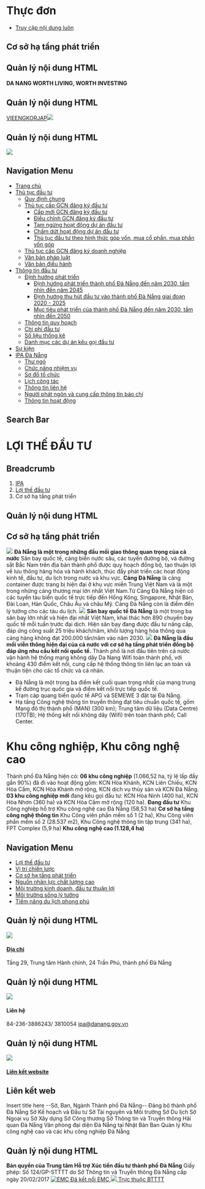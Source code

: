 # Thực đơn
  * [Truy cập nội dung luôn](https://investdanang.gov.vn/web/guest/co-so-phat-trien-ha-tang#main-content)


## Cơ sở hạ tầng phát triển
## Quản lý nội dung HTML
#### DA NANG WORTH LIVING, WORTH INVESTING
## Quản lý nội dung HTML
[VIE](https://investdanang.gov.vn/vi/web/guest)[ENG](https://investdanang.gov.vn/en/web/english)[KOR](https://investdanang.gov.vn/en/web/korean/home)[JAP](https://investdanang.gov.vn/en/web/japanese/homejp)[![](https://investdanang.gov.vn/documents/20121/38106/login.png/dd2e228a-909e-aea6-e308-bda7c3869c80?t=1651800288932)](https://investdanang.gov.vn/c/portal/login)
## Quản lý nội dung HTML
[![](https://investdanang.gov.vn/documents/20121/38106/logotext.png/4238ddca-7d17-0d28-338d-bb2defd1d3cb?t=1650871546496)](https://investdanang.gov.vn/web/guest/trang-chu)
## Navigation Menu
  * [ Trang chủ  ](https://investdanang.gov.vn/web/guest/trang-chu)
  * [ Thủ tục đầu tư  ](https://investdanang.gov.vn/web/guest/thu-tuc-dau-tu)
    * [Quy định chung](https://investdanang.gov.vn/web/guest/quy-dinh-chung)
    * [Thủ tục cấp GCN đăng ký đầu tư](https://investdanang.gov.vn/web/guest/thu-tuc-cap-gcn-dang-ky-dau-tu)
      * [Cấp mới GCN đăng ký đầu tư](https://investdanang.gov.vn/web/guest/cap-moi-gcn-dang-ky-dau-tu)
      * [Điều chỉnh GCN đăng ký đầu tư](https://investdanang.gov.vn/web/guest/dieu-chinh-gcn-dang-ky-dau-tu)
      * [Tạm ngừng hoạt động dự án đầu tư](https://investdanang.gov.vn/web/guest/tam-ngung-hoat-dong-du-an-dau-tu)
      * [Chấm dứt hoạt động dự án đầu tư](https://investdanang.gov.vn/web/guest/cham-dut-hoat-dong-du-an-dau-tu)
      * [Thủ tục đầu tư theo hình thức góp vốn, mua cổ phần, mua phần vốn góp](https://investdanang.gov.vn/web/guest/thu-tuc-dau-tu-theo-hinh-thuc-hop-von-mua-co-phan-mua-phan-gop-von)
    * [Thủ tục cấp GCN đăng ký doanh nghiệp](https://investdanang.gov.vn/web/guest/thu-tuc-cap-gcn-dang-ky-doanh-nghiep)
    * [Văn bản pháp luật](https://investdanang.gov.vn/web/guest/van-ban-phap-luat-2023)
    * [Văn bản điều hành](https://investdanang.gov.vn/web/guest/van-ban-dieu-hanh)
  * [ Thông tin đầu tư  ](https://investdanang.gov.vn/web/guest/thong-tin-dau-tu)
    * [Định hướng phát triển](https://investdanang.gov.vn/web/guest/dinh-huong-phat-trien)
      * [Định hướng phát triển thành phố Đà Nẵng đến năm 2030, tầm nhìn đến năm 2045](https://investdanang.gov.vn/web/guest/dinh-huong-nam-2030-2045)
      * [Định hướng thu hút đầu tư vào thành phố Đà Nẵng giai đoạn 2020 - 2025](https://investdanang.gov.vn/web/guest/dinh-huong-thu-hut-nam-2020-2025)
      * [Mục tiêu phát triển của thành phố Đà Nẵng đến năm 2030, tầm nhìn đến 2050](https://investdanang.gov.vn/web/guest/muc-tieu-phat-trien-tp-2030-2050)
    * [Thông tin quy hoạch](https://investdanang.gov.vn/web/guest/thong-tin-quy-hoach)
    * [Chi phí đầu tư](https://investdanang.gov.vn/web/guest/chi-ph%C3%AD-%C4%91%E1%BA%A7u-t%C6%B0)
    * [Số liệu thống kê](https://investdanang.gov.vn/web/guest/so-lieu-thong-ke)
    * [Danh mục các dự án kêu gọi đầu tư](https://investdanang.gov.vn/web/guest/danh-muc-cac-du-an-keu-goi-dau-tu)
  * [ Sự kiện  ](https://investdanang.gov.vn/web/guest/su-kien)
  * [ IPA Đà Nẵng  ](https://investdanang.gov.vn/web/guest/ipa-da-nang)
    * [Thư ngỏ](https://investdanang.gov.vn/web/guest/thu-ngo)
    * [Chức năng nhiệm vụ](https://investdanang.gov.vn/web/guest/chuc-nang-nhiem-vu)
    * [Sơ đồ tổ chức](https://investdanang.gov.vn/web/guest/so-do-to-chuc)
    * [Lịch công tác](https://investdanang.gov.vn/web/guest/lich-cong-tac)
    * [Thông tin liên hệ](https://investdanang.gov.vn/web/guest/thong-tin-lien-he)
    * [Người phát ngôn và cung cấp thông tin báo chí](https://investdanang.gov.vn/web/guest/nguoi-phat-ngon-bao-chi)
    * [Thông tin hoạt động](https://investdanang.gov.vn/vi/web/guest/chi-tiet-tin-tuc?danhmuc=861401)


## Search Bar
# LỢI THẾ ĐẦU TƯ
## Breadcrumb
  1. [ IPA ](https://investdanang.gov.vn/web/guest "IPA")
  2. [ Lợi thế đầu tư ](https://investdanang.gov.vn/web/guest/loi-the-dau-tu "Lợi thế đầu tư")
  3. Cơ sở hạ tầng phát triển


## Quản lý nội dung HTML
## **Cơ sở hạ tầng phát triển**
![](https://investdanang.gov.vn/documents/20121/0/Co+so+ha+tang+phat+trien.jpg/2ad40243-c75d-a5ec-75dc-27ca0be9d490?t=1651807036125)
**Đà Nẵng là một trong những đầu mối giao thông quan trọng của cả nước**
Sân bay quốc tế, cảng biển nước sâu, các tuyến đường bộ, và đường sắt Bắc Nam trên địa bàn thành phố được quy hoạch đồng bộ, tạo thuận lợi về lưu thông hàng hóa và hành khách, thúc đẩy phát triển các hoạt động kinh tế, đầu tư, du lịch trong nước và khu vực.
**Cảng Đà Nẵng** là cảng container được trang bị hiện đại ở khu vực miền Trung Việt Nam và là một trong những cảng thương mại lớn nhất Việt Nam.Từ Cảng Đà Nẵng hiện có các tuyến tàu biển quốc tế trực tiếp đến Hồng Kông, Singapore, Nhật Bản, Đài Loan, Hàn Quốc, Châu Âu và châu Mỹ. Cảng Đà Nẵng còn là điểm đến lý tưởng cho các tàu du lịch.
![](https://investdanang.gov.vn/documents/20121/0/Cang+Da+Nang.jpg/e1fa7fc1-c743-bcb8-05a4-99b70e60f4e4?t=1652151368358)
**Sân bay quốc tế Đà Nẵng** là một trong ba sân bay lớn nhất và hiện đại nhất Việt Nam, khai thác hơn 890 chuyến bay quốc tế mỗi tuần trước đại dịch. Hiện sân bay đang được đầu tư nâng cấp, đáp ứng công suất 25 triệu khách/năm, khối lượng hàng hóa thông qua cảng hàng không đạt 200.000 tấn/năm vào năm 2030.
![](https://investdanang.gov.vn/documents/20121/0/San+bay+Da+Nang.jpg/e1cd4857-9107-d3d2-3a62-75ab65a5a0ad?t=1652151058583)
**Đà Nẵng là đầu mối viễn thông hiện đại của cả nước với cơ sở hạ tầng phát triển đồng bộ đáp ứng nhu cầu kết nối quốc tế.**
Thành phố là nơi đầu tiên trên cả nước vận hành hệ thống mạng không dây Da Nang Wifi toàn thành phố, với khoảng 430 điểm kết nối, cung cấp hệ thống thông tin liên lạc an toàn và thuận tiện cho các tổ chức và cá nhân.
- Đà Nẵng là một trong ba điểm kết cuối quan trọng nhất của mạng trung kế đường trục quốc gia và điểm kết nối trực tiếp quốc tế.
- Trạm cáp quang biển quốc tế APG và SEMEWE 3 đặt tại Đà Nẵng. 
- Hạ tầng Công nghệ thông tin truyền thông đạt tiêu chuẩn quốc tế, gồm Mạng đô thị thành phố (MAN) (300 km); Trung tâm dữ liệu (Data Centre) (170TB); Hệ thống kết nối không dây (Wifi) trên toàn thành phố; Call Center.
# Khu công nghiệp, Khu công nghệ cao 
Thành phố Đà Nẵng hiện có:
**06 khu công nghiệp** (1.066,52 ha, tỷ lệ lấp đầy gần 90%) đã đi vào hoạt động gồm: KCN Hòa Khánh, KCN Liên Chiếu, KCN Hòa Cầm, KCN Hòa Khánh mở rộng, KCN dịch vụ thủy sản và KCN Đà Nẵng.
**03 khu công nghiệp mới** đang kêu gọi đầu tư: KCN Hòa Ninh (400 ha), KCN Hòa Nhơn (360 ha) và KCN Hòa Cầm mở rộng (120 ha).
**Đang đầu tư** Khu Công nghiệp hỗ trợ Khu công nghệ cao Đà Nẵng (58,53 ha)
**Cơ sở hạ tầng công nghệ thông tin**
Khu Công viên phần mềm số 1 (2 ha), Khu Công viên phần mềm số 2 (28.537 m2), Khu Công nghệ thông tin tập trung (341 ha), FPT Complex (5,9 ha)
**Khu công nghệ cao (1.128,4 ha)**
## Navigation Menu
  * [ Lợi thế đầu tư  ](https://investdanang.gov.vn/web/guest/loi-the-dau-tu)
  * [ Vị trí chiến lược  ](https://investdanang.gov.vn/web/guest/vi-tri-chien-luoc)
  * [ Cơ sở hạ tầng phát triển  ](https://investdanang.gov.vn/web/guest/co-so-phat-trien-ha-tang)
  * [ Nguồn nhân lực chất lượng cao  ](https://investdanang.gov.vn/web/guest/nguon-nhan-luc-chat-luong-cao)
  * [ Môi trường kinh doanh, đầu tư thuận lợi  ](https://investdanang.gov.vn/web/guest/moi-truong-kinh-doanh-dau-tu-thuan-loi)
  * [ Môi trường sống lý tưởng  ](https://investdanang.gov.vn/web/guest/moi-truong-song-ly-tuong)
  * [ Tiềm năng du lịch phong phú  ](https://investdanang.gov.vn/web/guest/tiem-nang-du-lich-phong-phu)


## Quản lý nội dung HTML
[![](https://investdanang.gov.vn/documents/20121/38106/lh1-1.png/142983c1-f9aa-2d53-9ad8-6c6ff6c7fcc5?t=1651021376055)](https://investdanang.gov.vn/web/guest/dia-chi)
#### [Địa chỉ](https://investdanang.gov.vn/web/guest/dia-chi)
Tầng 29, Trung tâm Hành chính,
24 Trần Phú, thành phố Đà Nẵng
## Quản lý nội dung HTML
![](https://investdanang.gov.vn/documents/20121/38106/lh2.png/c7a98f84-5b14-15e8-e0d2-84a0e2722390?t=1650875415594)
#### Liên hệ
84-236-3886243/ 3810054
ipa@danang.gov.vn
## Quản lý nội dung HTML
[![](https://investdanang.gov.vn/documents/20121/38106/lh3.png/5b3803cb-825d-87b4-5b29-4109417c5ef0?t=1650875675471)](https://investdanang.gov.vn/web/guest/lien-ket-website)
#### [Liên kết website](https://investdanang.gov.vn/web/guest/lien-ket-website)
## Liên kết web
Insert title here
--Sở, Ban, Ngành Thành phố Đà Nẵng-- Đảng bộ thành phố Đà Nẵng Sở Kế hoạch và Đầu tư Sở Tài nguyên và Môi trường Sở Du lịch Sở Ngoại vụ Sở Xây dựng Sở Công thương Sở Thông tin và Truyền thông Hải quan Đà Nẵng Văn phòng đại diện Đà Nẵng tại Nhật Bản Ban Quản lý Khu công nghệ cao và các khu công nghiệp Đà Nẵng
## Quản lý nội dung HTML
**Bản quyền của Trung tâm Hỗ trợ Xúc tiến đầu tư thành phố Đà Nẵng**
Giấy phép: Số 124/GP-STTTT do Sở Thông tin và Truyền thông Đà Nẵng cấp ngày 20/02/2017
[](javascript:void\(0\))
[ ![EMC](https://investdanang.gov.vn/web/guest/co-so-phat-trien-ha-tang) Đã kết nối EMC ](javascript:void\(0\) "TRUNG TÂM GIÁM SÁT QUỐC GIA VỀ CHÍNH PHỦ SỐ") [ ![](https://investdanang.gov.vn/web/guest/co-so-phat-trien-ha-tang) Trực thuộc BTTTT ](https://mic.gov.vn/ "BỘ THÔNG TIN VÀ TRUYỀN THÔNG")
